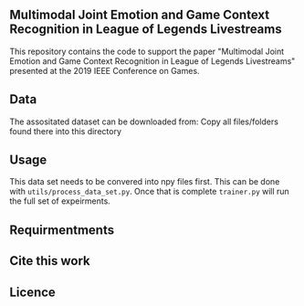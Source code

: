 ## Multimodal Joint Emotion and Game Context Recognition in League of Legends Livestreams

This repository contains the code to support the paper "Multimodal Joint Emotion and Game Context Recognition in League of Legends Livestreams" presented at the 2019 IEEE Conference on Games. 

## Data
The assositated dataset can be downloaded from: 
Copy all files/folders found there into this directory

## Usage
This data set needs to be convered into npy files first. This can be done with `utils/process_data_set.py`. Once that is complete `trainer.py` will run the full set of expeirments. 

## Requirmentments

## Cite this work

## Licence